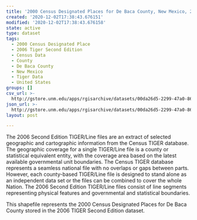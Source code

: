 ```yaml
---
title: '2000 Census Designated Places for De Baca County, New Mexico, 2006se TIGER'
created: '2020-12-02T17:38:43.676151'
modified: '2020-12-02T17:38:43.676158'
state: active
type: dataset
tags:
  - 2000 Census Designated Place
  - 2006 Tiger Second Edition
  - Census Data
  - County
  - De Baca County
  - New Mexico
  - Tiger Data
  - United States
groups: []
csv_url: >-
  http://gstore.unm.edu/apps/rgisarchive/datasets/00da26d5-2299-47a0-869d-7a53796301ea/tgr2006se_deba_place00.derived.csv
json_url: >-
  http://gstore.unm.edu/apps/rgisarchive/datasets/00da26d5-2299-47a0-869d-7a53796301ea/tgr2006se_deba_place00.derived.json
layout: post

---
```

The 2006 Second Edition TIGER/Line files are an extract of selected geographic and cartographic information from the Census TIGER database.  The geographic coverage for a single TIGER/Line file is a county or statistical equivalent entity, with the coverage area based on the latest available governmental unit boundaries. The Census TIGER database represents a seamless national file with no overlaps or gaps between parts.  However, each county-based TIGER/Line file is designed to stand alone as an independent data set or the files can be combined to cover the whole Nation.  The 2006 Second Edition  TIGER/Line files consist of line segments representing physical features and governmental and statistical boundaries.  

This shapefile represents the 2000 Census Designated Places for De Baca County stored in the 2006 TIGER Second Edition dataset.
